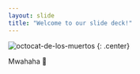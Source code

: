 ```yaml
---
layout: slide
title: "Welcome to our slide deck!"
---
```


![octocat-de-los-muertos](https://octodex.github.com/images/octocat-de-los-muertos.jpg)
{: .center}

Mwahaha :whale:
